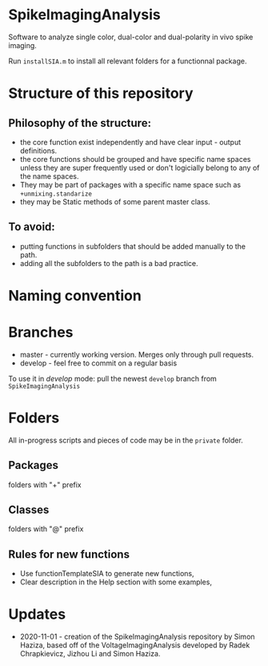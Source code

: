 # SpikeImagingAnalysis
Software to analyze single color, dual-color and dual-polarity in vivo spike imaging.

Run `installSIA.m` to install all relevant folders for a functionnal package.

# Structure of this repository
## Philosophy of the structure:
- the core function exist independently and have clear input - output definitions.
- the core functions should be grouped and have specific name spaces unless they 
are super frequently used or don't logicially belong to any of the name spaces.
- They may be part of packages with a specific name space such as `+unmixing.standarize`
- they may be Static methods of some parent master class.
## To avoid:
- putting functions in subfolders that should be added manually to the path. 
- adding all the subfolders to the path is a bad practice. 

# Naming convention

# Branches
- master - currently working version. Merges only through pull requests. 
- develop - feel free to commit on a regular basis

To use it in _develop_ mode:
pull the newest `develop` branch from `SpikeImagingAnalysis`

# Folders
All in-progress scripts and pieces of code may be in the `private` folder.

## Packages
folders with "+" prefix 

## Classes 
folders with "@" prefix

## Rules for new functions
- Use functionTemplateSIA to generate new functions,
- Clear description in the Help section with some examples,

# Updates
- 2020-11-01 - creation of the SpikeImagingAnalysis repository by Simon Haziza, based off of the VoltageImagingAnalysis developed by 
Radek Chrapkievicz, Jizhou Li and Simon Haziza. 

